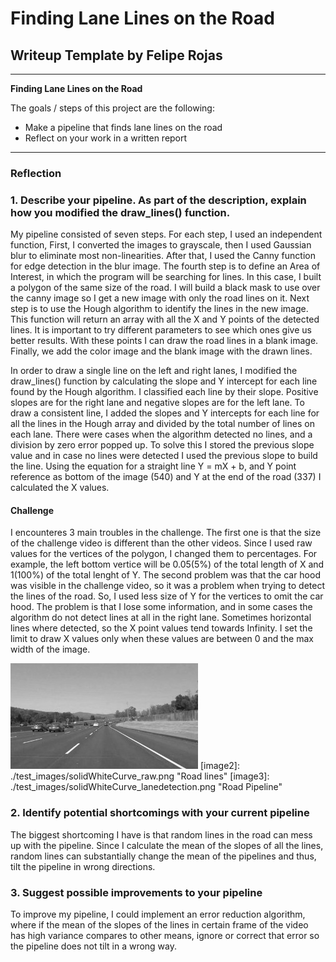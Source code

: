 # **Finding Lane Lines on the Road** 

## Writeup Template by Felipe Rojas


---

**Finding Lane Lines on the Road**

The goals / steps of this project are the following:
* Make a pipeline that finds lane lines on the road
* Reflect on your work in a written report


[//]: # (Image References)

[image1]: ./examples/grayscale.jpg "Grayscale"

---

### Reflection

### 1. Describe your pipeline. As part of the description, explain how you modified the draw_lines() function.

My pipeline consisted of seven steps. For each step, I used an independent function, First, I converted the images to grayscale, then I used Gaussian blur
to eliminate most non-linearities. After that, I used the Canny function for edge detection in the blur image. The fourth step is to define an Area of Interest, 
in which the program will be searching for lines. In this case, I built a polygon of the same size of the road. I will build a black mask to use over the canny image
so I get a new image with only the road lines on it. 
Next step is to use the Hough algorithm to identify the lines in the new image. This function will return an array with all the X and Y points of the detected lines. It is important to try different parameters to see which ones give us better results. With these points I can draw the road lines in a blank image. Finally, we add the color image and the blank image with the drawn lines.

In order to draw a single line on the left and right lanes, I modified the draw_lines() function by calculating the slope and Y intercept for each line found by the Hough algorithm.
I classified each line by their slope. Positive slopes are for the right lane and negative slopes are for the left lane. To draw a consistent line, I added the slopes and Y intercepts for each line for all the lines in the Hough array and divided by the total number of lines on each lane. There were cases when the algorithm detected no lines, and
a division by zero error popped up. To solve this I stored the previous slope value and in case no lines were detected I used the previous slope to build the line. Using the
equation for a straight line Y = mX + b, and Y point reference as bottom of the image (540) and Y at the end of the road (337) I calculated the X values. 


#### Challenge 
I encounteres 3 main troubles in the challenge. The first one is that the size of the challenge video is different than the other videos. Since I used raw values for the vertices of the polygon, I changed them to percentages. For example, the left bottom vertice will be 0.05(5%) of the total length of X and 1(100%) of the total lenght of Y.
The second problem was that the car hood was visible in the challenge video, so it was a problem when trying to detect the lines of the road. So, I used less size of Y for the
vertices to omit the car hood. The problem is that I lose some information, and in some cases the algorithm do not detect lines at all in the right lane.
Sometimes horizontal lines where detected, so the X point values tend towards Infinity. I set the limit to draw X values only when these values
are between 0 and the max width of the image.

![alt text][image1]
[image2]: ./test_images/solidWhiteCurve_raw.png "Road lines"
[image3]: ./test_images/solidWhiteCurve_lanedetection.png "Road Pipeline"



### 2. Identify potential shortcomings with your current pipeline


The biggest shortcoming I have is that random lines in the road can mess up with the pipeline. Since I calculate the mean of the slopes of all the lines, random lines can
substantially change the mean of the pipelines and thus, tilt the pipeline in wrong directions.


### 3. Suggest possible improvements to your pipeline

To improve my pipeline, I could implement an error reduction algorithm, where if the mean of the slopes of the lines in certain frame of the video has high variance compares
to other means, ignore or correct that error so the pipeline does not tilt in a wrong way.
